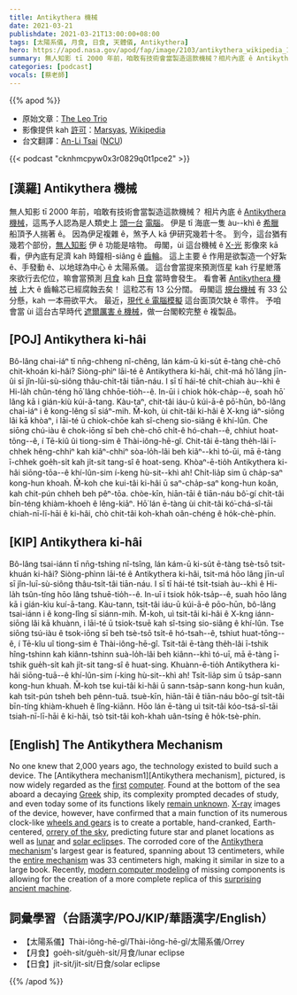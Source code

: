 ```yaml
---
title: Antikythera 機械
date: 2021-03-21
publishdate: 2021-03-21T13:00:00+08:00
tags: [太陽系儀, 月食, 日食, 天體儀, Antikythera]
hero: https://apod.nasa.gov/apod/fap/image/2103/antikythera_wikipedia_1036.jpg
summary: 無人知影 tī 2000 年前，咱敢有技術會當製造這款機械？相片內底 ê Antikythera 機械，這馬予人認為是人類史上第一台電腦。伊 tī 海底一隻 àu--khi ê 希臘船頂揣著。
categories: [podcast]
vocals: [蔡老師]
---
```


{{% apod %}}

- 原始文章：[The Leo Trio](https://apod.nasa.gov/apod/ap210321.html)
- 影像提供 kah [許可][License]：[Marsyas][Marsyas], [Wikipedia][Wikipedia]
- 台文翻譯：[An-Li Tsai](mailto:thianbun.taigi@gmail.com) ([NCU](https://www.astro.ncu.edu.tw))

{{< podcast "cknhmcpyw0x3r0829q0t1pce2" >}}

## [漢羅] Antikythera 機械

無人知影 tī 2000 年前，咱敢有技術會當製造這款機械？
相片內底 ê [Antikythera 機械][Antikythera mechanism1]，這馬予人認為是人類史上 [頭一台][first] [電腦][computer]。
伊是 tī 海底一隻 àu--khì ê [希臘][Greek] 船頂予人揣著 ê。
因為伊足複雜 ê，煞予人 kā 伊研究幾若十冬。
到今，這台猶有幾若个部份，[無人知影][remain unknown] 伊 ê 功能是啥物。
毋閣，ùi 這台機械 ê [X-光][X-ray] 影像來 kā 看，伊內底有足濟 kah 時鐘相-siâng ê [齒輪][wheels and gears]。
這上主要 ê 作用是欲製造一个好紮 ê、手發動 ê、以地球為中心 ê 太陽系儀。
這台會當提來預測恆星 kah 行星紲落來欲行去佗位，嘛會當預測 [月食][lunar] kah [日食][solar eclipse] 當時會發生。
看會著 [Antikythera 機械][Antikythera mechanism2] 上大 ê 齒輪芯已經腐蝕去矣！
這粒芯有 13 公分闊。
毋閣這 [規台機械][entire mechanism] 有 33 公分懸，kah 一本冊欲平大。
最近，[現代 ê 電腦模擬][modern computer modeling] 這台面頂欠缺 ê 零件。
予咱會當 ùi 這台古早時代 [遮爾厲害 ê 機械][surprising ancient machine]，做一台閣較完整 ê 複製品。

## [POJ] Antikythera ki-hâi

Bô-lâng chai-iáⁿ tī nn̄g-chheng nî-chêng, lán kám-ū ki-su̍t ē-tàng chè-chō chit-khoán ki-hâi?
Siòng-phìⁿ lāi-té ê Antikythera ki-hâi, chit-má hō͘ lâng jīn-ûi sī jîn-lūi-sù-siông thâu-chi̍t-tâi tiān-náu.
I sī tī hái-té chi̍t-chiah àu--khì ê Hi-la̍h chûn-téng hō͘ lâng chhōe-tio̍h--ê.
In-ūi i chiok ho̍k-cha̍p--ê, soah hō͘ lâng kā i gián-kiù kúi-ā-tang.
Kàu-taⁿ, chit-tâi iáu-ū kúi-ā-ê pō͘-hūn, bô-lâng chai-iáⁿ i ê kong-lêng sī siáⁿ-mih.
M̄-koh, ùi chit-tâi ki-hâi ê X-kng iáⁿ-siōng lâi kā khòaⁿ, i lāi-té ū chiok-chōe kah sî-cheng sio-siâng ê khí-lûn.
Che siōng chú-iàu ê chok-iōng sī beh chè-chō chi̍t-ê hó-chah--ê, chhiut hoat-tōng--ê, í Tē-kiû ûi tiong-sim ê Thài-iông-hē-gî.
Chit-tâi ē-tàng the̍h-lâi ī-chhek hêng-chhiⁿ kah kiâⁿ-chhiⁿ sòa-lo̍h-lâi beh kiâⁿ--khì tó-ūi, mā ē-tàng ī-chhek goe̍h-si̍t kah ji̍t-sit tang-sî ê hoat-seng.
Khòaⁿ-ē-tio̍h Antikythera ki-hâi siōng-tōa--ê khí-lûn-sim í-keng hù-sit--khì ah!
Chi̍t-lia̍p sim ū cha̍p-saⁿ kong-hun khoah.
M̄-koh che kui-tâi ki-hâi ū saⁿ-cha̍p-saⁿ kong-hun koân, kah chit-pún chheh beh pêⁿ-tōa.
chòe-kīn, hiān-tāi ê tiān-náu bô͘-gí chi̍t-tâi bīn-téng khiàm-khoeh ê lêng-kiāⁿ.
Hō͘ lán ē-tàng ùi chit-tâi kó͘-chá-sî-tāi chiah-nī-lī-hāi ê ki-hâi, chò chit-tâi koh-khah oân-chéng ê ho̍k-chè-phín.

## [KIP] Antikythera ki-hâi

Bô-lâng tsai-iánn tī nn̄g-tshing nî-tsîng, lán kám-ū ki-su̍t ē-tàng tsè-tsō tsit-khuán ki-hâi?
Siòng-phìnn lāi-té ê Antikythera ki-hâi, tsit-má hōo lâng jīn-uî sī jîn-luī-sù-siông thâu-tsi̍t-tâi tiān-náu.
I sī tī hái-té tsi̍t-tsiah àu--khì ê Hi-la̍h tsûn-tíng hōo lâng tshuē-tio̍h--ê.
In-uī i tsiok ho̍k-tsa̍p--ê, suah hōo lâng kā i gián-kìu kuí-ā-tang.
Kàu-tann, tsit-tâi iáu-ū kúi-ā-ê pōo-hūn, bô-lâng tsai-iánn i ê kong-lîng sī siánn-mih.
M̄-koh, uì tsit-tâi ki-hâi ê X-kng iánn-siōng lâi kā khuànn, i lāi-té ū tsiok-tsuē kah sî-tsing sio-siâng ê khí-lûn.
Tse siōng tsú-iàu ê tsok-iōng sī beh tsè-tsō tsi̍t-ê hó-tsah--ê, tshiut huat-tōng--ê, í Tē-kîu uî tiong-sim ê Thài-iông-hē-gî.
Tsit-tâi ē-tàng the̍h-lâi ī-tshik hîng-tshinn kah kiânn-tshinn suà-lo̍h-lâi beh kiânn--khì tó-uī, mā ē-tàng ī-tshik gue̍h-si̍t kah ji̍t-sit tang-sî ê huat-sing.
Khuànn-ē-tio̍h Antikythera ki-hâi siōng-tuā--ê khí-lûn-sim í-king hù-sit--khì ah!
Tsi̍t-lia̍p sim ū tsa̍p-sann kong-hun khuah.
M̄-koh tse kui-tâi ki-hâi ū sann-tsa̍p-sann kong-hun kuân, kah tsit-pún tsheh beh pênn-tuā.
tsuè-kīn, hiān-tāi ê tiān-náu bôo-gí tsi̍t-tâi bīn-tíng khiàm-khueh ê lîng-kiānn.
Hōo lán ē-tàng uì tsit-tâi kóo-tsá-sî-tāi tsiah-nī-lī-hāi ê ki-hâi, tsò tsit-tâi koh-khah uân-tsíng ê ho̍k-tsè-phín.


## [English] The Antikythera Mechanism

No one knew that 2,000 years ago, the technology existed to build such a device. The [Antikythera mechanism1][Antikythera mechanism], pictured, is now widely regarded as the [first][first] [computer][computer]. Found at the bottom of the sea aboard a decaying [Greek][Greek] ship, its complexity prompted decades of study, and even today some of its functions likely [remain unknown][remain unknown]. [X-ray][X-ray] images of the device, however, have confirmed that a main function of its numerous clock-like [wheels and gears][wheels and gears] is to create a portable, hand-cranked, Earth-centered, [orrery of the sky][orrery of the sky], predicting future star and planet locations as well as [lunar][lunar] and [solar eclipse][solar eclipse]s. The corroded core of the [Antikythera mechanism][Antikythera mechanism2]'s largest gear is featured, spanning about 13 centimeters, while the [entire mechanism][entire mechanism] was 33 centimeters high, making it similar in size to a large book. Recently, [modern computer modeling][modern computer modeling] of missing components is allowing for the creation of a more complete replica of this [surprising ancient machine][surprising ancient machine].

## 詞彙學習（台語漢字/POJ/KIP/華語漢字/English）

- 【太陽系儀】Thài-iông-hē-gî/Thài-iông-hē-gî/太陽系儀/Orrey
- 【月食】goe̍h-si̍t/gue̍h-si̍t/月食/lunar eclipse
- 【日食】ji̍t-si̍t/ji̍t-si̍t/日食/solar eclipse


{{% /apod %}}

[License]: https://creativecommons.org/licenses/by-sa/3.0/deed.en
[Marsyas]: https://commons.wikimedia.org/wiki/User:Marsyas
[Wikipedia]: https://commons.wikimedia.org/wiki/File:NAMA_Machine_d%27Anticyth%C3%A8re_1.jpg
[Antikythera mechanism1]: https://en.wikipedia.org/wiki/Antikythera_mechanism
[first]: https://en.wikipedia.org/wiki/Computer#Pre-20th_century
[computer]: https://www.smithsonianmag.com/history/decoding-antikythera-mechanism-first-computer-180953979/
[Greek]: https://en.wikipedia.org/wiki/Greece
[remain unknown]: http://img.gawkerassets.com/img/183lbg3rnl5w2jpg/original.jpg
[X-ray]: https://science.nasa.gov/ems/11_xrays
[wheels and gears]: https://youtu.be/RLPVCJjTNgk
[orrery of the sky]: https://youtu.be/tmNuG15cqNw?t=410
[lunar]: https://apod.nasa.gov/apod/ap190120.html
[solar eclipse]: https://apod.nasa.gov/apod/ap170912.html
[Antikythera mechanism2]: http://www.antikythera-mechanism.gr/
[entire mechanism]: https://youtu.be/UpLcnAIpVRA
[modern computer modeling]: https://www.nature.com/articles/s41598-021-84310-w
[surprising ancient machine]: https://www.bbc.com/news/science-environment-56377567
